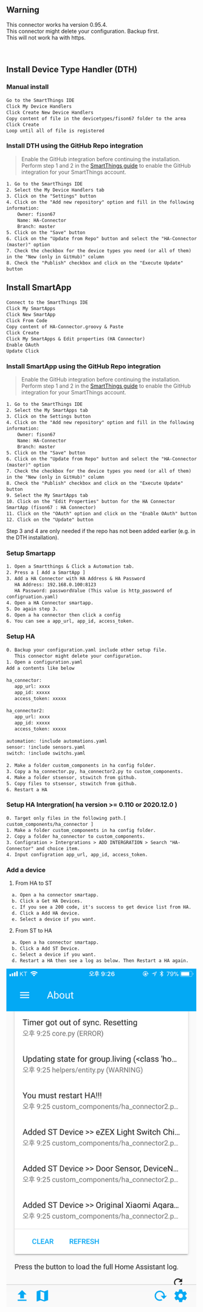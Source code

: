 ## Warning
This connector works ha version 0.95.4.<br/>
This connector might delete your configuration. Backup first.<br/>
This will not work ha with https.<br/>
<br/><br/>

## Install Device Type Handler (DTH)

### Manual install
```
Go to the SmartThings IDE
Click My Device Handlers
Click Create New Device Handlers
Copy content of file in the devicetypes/fison67 folder to the area
Click Create
Loop until all of file is registered
```

### Install DTH using the GitHub Repo integration
> Enable the GitHub integration before continuing the installation. Perform step 1 and 2 in the [SmartThings guide](https://docs.smartthings.com/en/latest/tools-and-ide/github-integration.html#step-1-enable-github-integration) to enable the GitHub integration for your SmartThings account.

```
1. Go to the SmartThings IDE
2. Select the My Device Handlers tab
3. Click on the "Settings" button
4. Click on the "Add new repository" option and fill in the following information:
    Owner: fison67
    Name: HA-Connector
    Branch: master
5. Click on the "Save" button
6. Click on the "Update from Repo" button and select the "HA-Connector (master)" option
7. Check the checkbox for the device types you need (or all of them) in the "New (only in GitHub)" column
8. Check the "Publish" checkbox and click on the "Execute Update" button
```

## Install SmartApp
```
Connect to the SmartThings IDE
Click My SmartApps
Click New SmartApp
Click From Code
Copy content of HA-Connector.groovy & Paste
Click Create
Click My SmartApps & Edit properties (HA Connector)
Enable OAuth
Update Click
```

### Install SmartApp using the GitHub Repo integration
> Enable the GitHub integration before continuing the installation. Perform step 1 and 2 in the [SmartThings guide](https://docs.smartthings.com/en/latest/tools-and-ide/github-integration.html#step-1-enable-github-integration) to enable the GitHub integration for your SmartThings account.

```
1. Go to the SmartThings IDE
2. Select the My SmartApps tab
3. Click on the Settings button
4. Click on the "Add new repository" option and fill in the following information:
    Owner: fison67
    Name: HA-Connector
    Branch: master
5. Click on the "Save" button
6. Click on the "Update from Repo" button and select the "HA-Connector (master)" option
7. Check the checkbox for the device types you need (or all of them) in the "New (only in GitHub)" column
8. Check the "Publish" checkbox and click on the "Execute Update" button
9. Select the My SmartApps tab
10. Click on the "Edit Properties" button for the HA Connector SmartApp (fison67 : HA Connector)
11. Click on the "OAuth" option and click on the "Enable OAuth" button
12. Click on the "Update" button
```
Step 3 and 4 are only needed if the repo has not been added earlier (e.g. in the DTH installation).

### Setup Smartapp
```
1. Open a Smartthings & Click a Automation tab.
2. Press a [ Add a SmartApp ]
3. Add a HA Connector with HA Address & HA Password
   HA Address: 192.168.0.100:8123
   HA Password: passwordValue (This value is http_password of configruation.yaml)
4. Open a HA Connector smartapp.
5. Do again step 3.
6. Open a ha connector then click a config
6. You can see a app_url, app_id, access_token.
```


### Setup HA
```
0. Backup your configuration.yaml include other setup file.
   This connector might delete your configuration.
1. Open a configuration.yaml
Add a contents like below

ha_connector:
   app_url: xxxx
   app_id: xxxxx
   access_token: xxxxx
   
ha_connector2:
   app_url: xxxx
   app_id: xxxxx
   access_token: xxxxx

automation: !include automations.yaml
sensor: !include sensors.yaml
switch: !include switchs.yaml

2. Make a folder custom_components in ha config folder.
3. Copy a ha_connector.py, ha_connector2.py to custom_components.
4. Make a folder stsensor, stswitch from github.
5. Copy files to stsensor, stswitch from github.
6. Restart a HA
```

### Setup HA Intergration( ha version >= 0.110 or 2020.12.0 )
```
0. Target only files in the following path.[ custom_components/ha_connector ]
1. Make a folder custom_components in ha config folder.
2. Copy a folder ha_connector to custom_components.
3. Configration > Intergrations > ADD INTERGRATION > Search "HA-Connector" and choice item.
4. Input configration app_url, app_id, access_token.
```

### Add a device
1. From HA to ST
```
  a. Open a ha connector smartapp.
  b. Click a Get HA Devices.
  c. If you see a 200 code, it's success to get device list from HA.
  d. Click a Add HA device.
  e. Select a device if you want.
```

2. From ST to HA
```
  a. Open a ha connector smartapp.
  b. Click a Add ST Device.
  c. Select a device if you want.
  d. Restart a HA then see a log as below. Then Restart a HA again.
```
<img src="./icons/ha-1.png" title="" width="500px"/>


